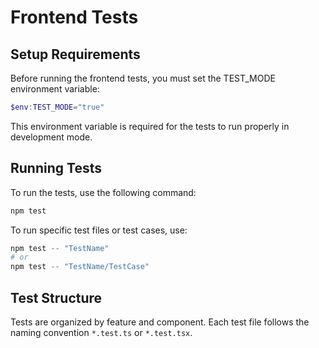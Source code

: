 # Frontend Tests

## Setup Requirements

Before running the frontend tests, you must set the TEST_MODE environment variable:

```powershell
$env:TEST_MODE="true"
```

This environment variable is required for the tests to run properly in development mode.

## Running Tests

To run the tests, use the following command:

```powershell
npm test
```

To run specific test files or test cases, use:

```powershell
npm test -- "TestName"
# or
npm test -- "TestName/TestCase"
```

## Test Structure

Tests are organized by feature and component. Each test file follows the naming convention `*.test.ts` or `*.test.tsx`. 